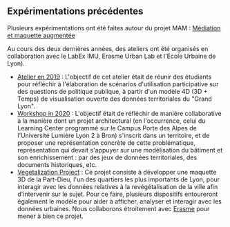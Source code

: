 ## Expérimentations précédentes
Plusieurs expérimentations ont été faites autour du projet MAM : [Médiation et maquette augmentée](https://imu.universite-lyon.fr/workshop-usages-participatifs-et-maquette-augmentee/)

Au cours des deux dernières années, des ateliers ont été organisés en collaboration avec le LabEx IMU, Erasme Urban Lab et l'Ecole Urbaine de Lyon). 
- [Atelier en 2019]( https://imu.universite-lyon.fr/workshop-usages-participatifs-et-maquette-augmentee/) : L'objectif de cet atelier était de réunir des étudiants pour réfléchir à l'élaboration de scénarios d'utilisation participative sur des questions de politique publique, à partir d'un modèle 4D (3D + Temps) de visualisation ouverte des données territoriales du "Grand Lyon".
- [Workshop in 2020]( https://imu.universite-lyon.fr/formation/retour-sur-latelier-usages-participatifs-et-maquette-augmentee/) : L'objectif était de réfléchir de manière collaborative à la manière dont un projet architectural (en l'occurrence, celui du Learning Center programmé sur le Campus Porte des Alpes de l'Université Lumière Lyon 2 à Bron) s'inscrit dans un territoire, et de proposer une représentation concrète de cette problématique, représentation qui devait s'appuyer sur une modélisation du bâtiment et son enrichissement : par des jeux de données territoriales, des documents historiques, etc. 
- [Vegetalization Project](Vegetalization-Project) : Ce projet consiste à développer une maquette 3D de la Part-Dieu, l'un des quartiers les plus importants de Lyon, pour interagir avec les données relatives à la revégétalisation de la ville afin d'intervenir sur le sujet. Pour ce faire, plusieurs dispositifs entoureront également le modèle pour aider à afficher, analyser et interagir avec les données urbaines. Nous collaborons étroitement avec [Erasme](https://www.erasme.org/) pour mener à bien ce projet.

